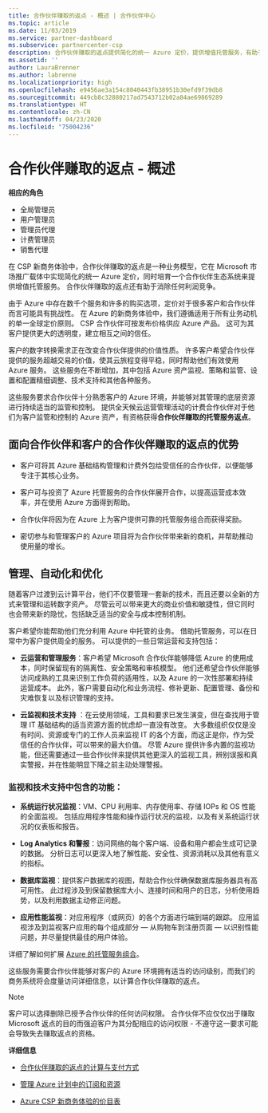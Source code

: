 ```yaml
---
title: 合作伙伴赚取的返点 - 概述 | 合作伙伴中心
ms.topic: article
ms.date: 11/03/2019
ms.service: partner-dashboard
ms.subservice: partnercenter-csp
description: 合作伙伴赚取的返点提供简化的统一 Azure 定价，提供增值托管服务，有助于消除利润竞争。
ms.assetid: ''
author: LauraBrenner
ms.author: labrenne
ms.localizationpriority: high
ms.openlocfilehash: e9456ae3a154c8040443fb38951b30efd9f39db8
ms.sourcegitcommit: 449cb8c32880217ad7543712b02a84ae69869289
ms.translationtype: HT
ms.contentlocale: zh-CN
ms.lasthandoff: 04/23/2020
ms.locfileid: "75004236"
---
```

# <a name="partner-earned-credit---overview"></a>合作伙伴赚取的返点 - 概述

**相应的角色**
-   全局管理员
-   用户管理员
-   管理员代理
-   计费管理员
-   销售代理

在 CSP 新商务体验中，合作伙伴赚取的返点是一种业务模型，它在 Microsoft 市场推广载体中实现简化的统一 Azure 定价，同时培育一个合作伙伴生态系统来提供增值托管服务。 合作伙伴赚取的返点还有助于消除任何利润竞争。 

由于 Azure 中存在数千个服务和许多的购买选项，定价对于很多客户和合作伙伴而言可能具有挑战性。 在 Azure 的新商务体验中，我们遵循适用于所有业务动机的单一全球定价原则。 CSP 合作伙伴可按发布价格供应 Azure 产品。 这可为其客户提供更大的透明度，建立相互之间的信任。 

客户的数字转换需求正在改变合作伙伴提供的价值性质。 许多客户希望合作伙伴提供的服务超越交易的价值，使其云旅程变得平稳，同时帮助他们有效使用 Azure 服务。 这些服务在不断增加，其中包括 Azure 资产监视、策略和监管、设置和配置精细调整、技术支持和其他各种服务。 

这些服务要求合作伙伴十分熟悉客户的 Azure 环境，并能够对其管理的底层资源进行持续适当的监管和控制。 提供全天候云运营管理活动的计费合作伙伴对于他们为客户监管和控制的 Azure 资产，有资格获得**合作伙伴赚取的托管服务返点**。 


## <a name="benefits-of-the-partner-earned-credit-for-partners-and-customers"></a>面向合作伙伴和客户的合作伙伴赚取的返点的优势

- 客户可将其 Azure 基础结构管理和计费外包给受信任的合作伙伴，以便能够专注于其核心业务。

- 客户可与投资了 Azure 托管服务的合作伙伴展开合作，以提高运营成本效率，并在使用 Azure 方面得到帮助。

- 合作伙伴将因为在 Azure 上为客户提供可靠的托管服务组合而获得奖励。  

- 密切参与和管理客户的 Azure 项目将为合作伙伴带来新的商机，并帮助推动使用量的增长。 

## <a name="manage-automate-and-optimize"></a>管理、自动化和优化

随着客户过渡到云计算平台，他们不仅要管理一套新的技术，而且还要以全新的方式来管理和运转数字资产。 尽管云可以带来更大的商业价值和敏捷性，但它同时也会带来新的隐忧，包括缺乏适当的安全与成本控制机制。 

客户希望你能帮助他们充分利用 Azure 中托管的业务。 借助托管服务，可以在日常中为客户提供周全的服务。 可以提供的一些日常运营和支持包括：

- **云运营和管理服务**：客户希望 Microsoft 合作伙伴能够降低 Azure 的使用成本，同时保留现有的隔离性、安全策略和审核模型。 他们还希望合作伙伴能够访问成熟的工具来识别工作负荷的适用性，以及 Azure 的一次性部署和持续运营成本。 此外，客户需要自动化和业务流程、修补更新、配置管理、备份和灾难恢复以及标识管理的支持。 

- **云监视和技术支持** ：在云使用领域，工具和要求已发生演变，但在查找用于管理 IT 基础结构的适当资源方面的忧虑却一直没有改变。 大多数组织仅仅是没有时间、资源或专门的工作人员来监视 IT 的各个方面，而这正是你，作为受信任的合作伙伴，可以带来的最大价值。 尽管 Azure 提供许多内置的监视功能，但还需要通过一些合作伙伴来提供其他更深入的监视工具，辨别误报和真实警报，并在性能明显下降之前主动处理警报。 


### <a name="included-in-monitoring-and-technical-support"></a>监视和技术支持中包含的功能：

- **系统运行状况监视**：VM、CPU 利用率、内存使用率、存储 IOPs 和 OS 性能的全面监视。 包括应用程序性能和操作运行状况的监视，以及有关系统运行状况的仪表板和报告。

- **Log Analytics 和警报**：访问网络的每个客户端、设备和用户都会生成可记录的数据。 分析日志可以更深入地了解性能、安全性、资源消耗以及其他有意义的指标。

- **数据库监视**：提供客户数据库的视图，帮助合作伙伴确保数据库服务器具有高可用性。 此过程涉及到保留数据库大小、连接时间和用户的日志，分析使用趋势，以及利用数据主动修正问题。

- **应用性能监视**：对应用程序（或网页）的各个方面进行端到端的跟踪。 应用监视涉及到监视客户应用的每个组成部分 — 从购物车到注册页面 — 以识别性能问题，并尽量提供最佳的用户体验。

详细了解如何扩展 [Azure 的托管服务组合](https://partner.microsoft.com/campaigns/cloud-playbooks-thank-you)。

这些服务需要合作伙伴能够对客户的 Azure 环境拥有适当的访问级别，而我们的商务系统将会度量访问详细信息，以计算合作伙伴赚取的返点。  

>[!Note]
>客户可以选择删除已授予合作伙伴的任何访问权限。 合作伙伴不应仅仅出于赚取 Microsoft 返点的目的而强迫客户为其分配相应的访问权限 - 不遵守这一要求可能会导致失去赚取返点的资格。

**详细信息**

- [合作伙伴赚取的返点的计算与支付方式](partner-earned-credit-explanation.md)

- [管理 Azure 计划中的订阅和资源](azure-plan-manage.md)

- [Azure CSP 新商务体验的价目表](azure-plan-price-list.md)

